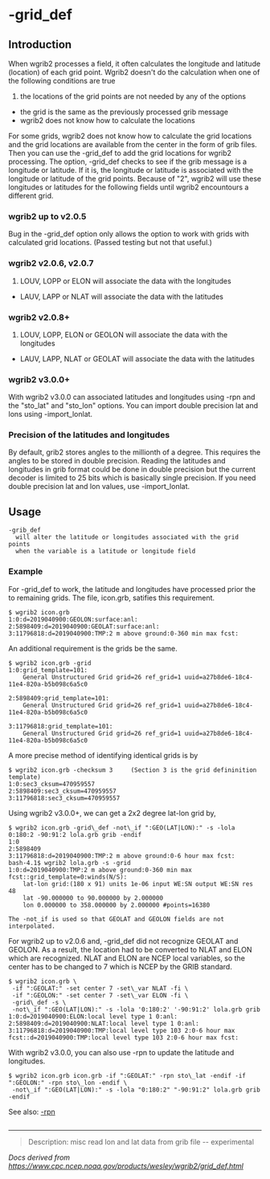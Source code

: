# -grid_def

## Introduction

When wgrib2 processes a field, it often calculates the longitude
and latitude (location) of each grid point. Wgrib2 doesn't do the calculation
when one of the following conditions are true

1. the locations of the grid points are not needed by any of the options

- the grid is the same as the previously processed grib message
- wgrib2 does not know how to calculate the locations

For some grids, wgrib2 does not know how to calculate the grid locations
and the grid locations are available from the center in the form of grib files.
Then you can use the -grid_def to add the grid
locations for wgrib2 processing.
The option, -grid_def checks to see if the grib message
is a longitude or latitude. If it is, the longitude or latitude is associated
with the longitude or latitude of the grid points.
Because of "2", wgrib2 will use these longitudes
or latitudes for the following fields until wgrib2 encountours a different
grid.

### wgrib2 up to v2.0.5

Bug in the -grid_def option only allows
the option to work with grids with calculated grid locations.
(Passed testing but not that useful.)

### wgrib2 v2.0.6, v2.0.7

1. LOUV, LOPP or ELON will associate the data with the longitudes

- LAUV, LAPP or NLAT will associate the data with the latitudes

### wgrib2 v2.0.8+

1. LOUV, LOPP, ELON or GEOLON will associate the data with the longitudes

- LAUV, LAPP, NLAT or GEOLAT will associate the data with the latitudes

### wgrib2 v3.0.0+

With wgrib2 v3.0.0 can associated latitudes and longitudes using -rpn
and the "sto_lat" and "sto_lon" options. You can import double precision
lat and lons using -import_lonlat.

### Precision of the latitudes and longitudes

By default, grib2 stores angles to the millionth of a degree. This
requires the angles to be stored in double precision. Reading the
latitudes and longitudes in grib format could be done in double
precision but the current decoder is limited to 25 bits which is
basically single precision. If you need double precision lat and lon
values, use -import_lonlat.

## Usage

```
-grib_def
  will alter the latitude or longitudes associated with the grid points
  when the variable is a latitude or longitude field
```

### Example

For -grid_def to work, the latitude and longitudes have
processed prior the to remaining grids. The file, icon.grb, satifies this requirement.

```
$ wgrib2 icon.grb
1:0:d=2019040900:GEOLON:surface:anl:
2:5898409:d=2019040900:GEOLAT:surface:anl:
3:11796818:d=2019040900:TMP:2 m above ground:0-360 min max fcst:
```

An additional requirement is the grids be the same.

```
$ wgrib2 icon.grb -grid
1:0:grid_template=101:
	General Unstructured Grid grid=26 ref_grid=1 uuid=a27b8de6-18c4-11e4-820a-b5b098c6a5c0

2:5898409:grid_template=101:
	General Unstructured Grid grid=26 ref_grid=1 uuid=a27b8de6-18c4-11e4-820a-b5b098c6a5c0

3:11796818:grid_template=101:
	General Unstructured Grid grid=26 ref_grid=1 uuid=a27b8de6-18c4-11e4-820a-b5b098c6a5c0
```

A more precise method of identifying identical grids is by

```
$ wgrib2 icon.grb -checksum 3     (Section 3 is the grid defininition template)
1:0:sec3_cksum=470959557
2:5898409:sec3_cksum=470959557
3:11796818:sec3_cksum=470959557
```

Using wgrib2 v3.0.0+, we can get a 2x2 degree lat-lon grid by,

```
$ wgrib2 icon.grb -grid\_def -not\_if ":GEO(LAT|LON):" -s -lola 0:180:2 -90:91:2 lola.grb grib -endif
1:0
2:5898409
3:11796818:d=2019040900:TMP:2 m above ground:0-6 hour max fcst:
bash-4.1$ wgrib2 lola.grb -s -grid
1:0:d=2019040900:TMP:2 m above ground:0-360 min max fcst::grid_template=0:winds(N/S):
	lat-lon grid:(180 x 91) units 1e-06 input WE:SN output WE:SN res 48
	lat -90.000000 to 90.000000 by 2.000000
	lon 0.000000 to 358.000000 by 2.000000 #points=16380

The -not_if is used so that GEOLAT and GEOLON fields are not interpolated.
```

For wgrib2 up to v2.0.6 and, -grid_def did not recognize GEOLAT and GEOLON.
As a result, the location had to be converted to NLAT and ELON which are
recognized. NLAT and ELON are NCEP local variables, so the center has to
be changed to 7 which is NCEP by the GRIB standard.

```
$ wgrib2 icon.grb \
 -if ":GEOLAT:" -set center 7 -set\_var NLAT -fi \
 -if ":GEOLON:" -set center 7 -set\_var ELON -fi \
 -grid\_def -s \
 -not\_if ":GEO(LAT|LON):" -s -lola '0:180:2' '-90:91:2' lola.grb grib
1:0:d=2019040900:ELON:local level type 1 0:anl:
2:5898409:d=2019040900:NLAT:local level type 1 0:anl:
3:11796818:d=2019040900:TMP:local level type 103 2:0-6 hour max fcst::d=2019040900:TMP:local level type 103 2:0-6 hour max fcst:
```

With wgrib2 v3.0.0, you can also use -rpn to update the latitude and
longitudes.

```
$ wgrib2 icon.grb icon.grb -if ":GEOLAT:" -rpn sto\_lat -endif -if ":GEOLON:" -rpn sto\_lon -endif \
 -not\_if ":GEO(LAT|LON):" -s -lola "0:180:2" "-90:91:2" lola.grb grib -endif
```

See also:
[-rpn](./rpn.md)

```

```

---

> Description: misc read lon and lat data from grib file -- experimental

_Docs derived from <https://www.cpc.ncep.noaa.gov/products/wesley/wgrib2/grid_def.html>_
